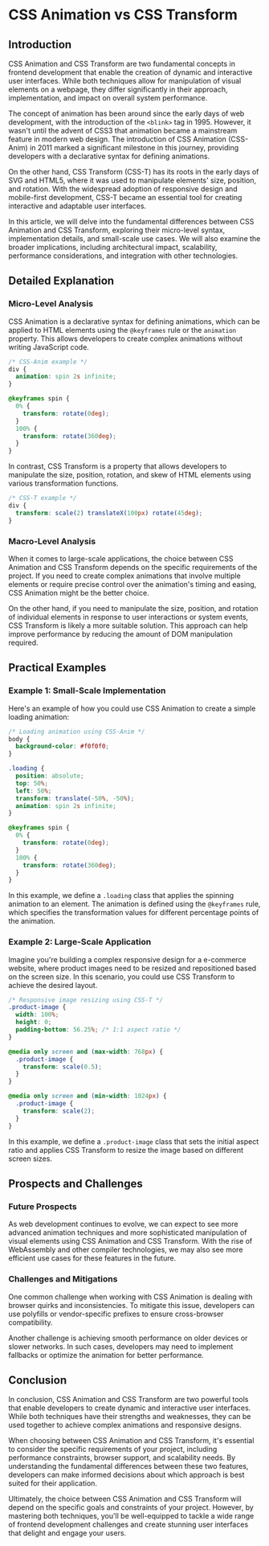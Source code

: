 # CSS Animation vs CSS Transform
## Introduction

CSS Animation and CSS Transform are two fundamental concepts in frontend development that enable the creation of dynamic and interactive user interfaces. While both techniques allow for manipulation of visual elements on a webpage, they differ significantly in their approach, implementation, and impact on overall system performance.

The concept of animation has been around since the early days of web development, with the introduction of the `<blink>` tag in 1995. However, it wasn't until the advent of CSS3 that animation became a mainstream feature in modern web design. The introduction of CSS Animation (CSS-Anim) in 2011 marked a significant milestone in this journey, providing developers with a declarative syntax for defining animations.

On the other hand, CSS Transform (CSS-T) has its roots in the early days of SVG and HTML5, where it was used to manipulate elements' size, position, and rotation. With the widespread adoption of responsive design and mobile-first development, CSS-T became an essential tool for creating interactive and adaptable user interfaces.

In this article, we will delve into the fundamental differences between CSS Animation and CSS Transform, exploring their micro-level syntax, implementation details, and small-scale use cases. We will also examine the broader implications, including architectural impact, scalability, performance considerations, and integration with other technologies.

## Detailed Explanation

### Micro-Level Analysis

CSS Animation is a declarative syntax for defining animations, which can be applied to HTML elements using the `@keyframes` rule or the `animation` property. This allows developers to create complex animations without writing JavaScript code.
```css
/* CSS-Anim example */
div {
  animation: spin 2s infinite;
}

@keyframes spin {
  0% {
    transform: rotate(0deg);
  }
  100% {
    transform: rotate(360deg);
  }
}
```
In contrast, CSS Transform is a property that allows developers to manipulate the size, position, rotation, and skew of HTML elements using various transformation functions.
```css
/* CSS-T example */
div {
  transform: scale(2) translateX(100px) rotate(45deg);
}
```
### Macro-Level Analysis

When it comes to large-scale applications, the choice between CSS Animation and CSS Transform depends on the specific requirements of the project. If you need to create complex animations that involve multiple elements or require precise control over the animation's timing and easing, CSS Animation might be the better choice.

On the other hand, if you need to manipulate the size, position, and rotation of individual elements in response to user interactions or system events, CSS Transform is likely a more suitable solution. This approach can help improve performance by reducing the amount of DOM manipulation required.

## Practical Examples

### Example 1: Small-Scale Implementation

Here's an example of how you could use CSS Animation to create a simple loading animation:
```css
/* Loading animation using CSS-Anim */
body {
  background-color: #f0f0f0;
}

.loading {
  position: absolute;
  top: 50%;
  left: 50%;
  transform: translate(-50%, -50%);
  animation: spin 2s infinite;
}

@keyframes spin {
  0% {
    transform: rotate(0deg);
  }
  100% {
    transform: rotate(360deg);
  }
}
```
In this example, we define a `.loading` class that applies the spinning animation to an element. The animation is defined using the `@keyframes` rule, which specifies the transformation values for different percentage points of the animation.

### Example 2: Large-Scale Application

Imagine you're building a complex responsive design for a e-commerce website, where product images need to be resized and repositioned based on the screen size. In this scenario, you could use CSS Transform to achieve the desired layout.
```css
/* Responsive image resizing using CSS-T */
.product-image {
  width: 100%;
  height: 0;
  padding-bottom: 56.25%; /* 1:1 aspect ratio */
}

@media only screen and (max-width: 768px) {
  .product-image {
    transform: scale(0.5);
  }
}

@media only screen and (min-width: 1024px) {
  .product-image {
    transform: scale(2);
  }
}
```
In this example, we define a `.product-image` class that sets the initial aspect ratio and applies CSS Transform to resize the image based on different screen sizes.

## Prospects and Challenges

### Future Prospects

As web development continues to evolve, we can expect to see more advanced animation techniques and more sophisticated manipulation of visual elements using CSS Animation and CSS Transform. With the rise of WebAssembly and other compiler technologies, we may also see more efficient use cases for these features in the future.

### Challenges and Mitigations

One common challenge when working with CSS Animation is dealing with browser quirks and inconsistencies. To mitigate this issue, developers can use polyfills or vendor-specific prefixes to ensure cross-browser compatibility.

Another challenge is achieving smooth performance on older devices or slower networks. In such cases, developers may need to implement fallbacks or optimize the animation for better performance.

## Conclusion

In conclusion, CSS Animation and CSS Transform are two powerful tools that enable developers to create dynamic and interactive user interfaces. While both techniques have their strengths and weaknesses, they can be used together to achieve complex animations and responsive designs.

When choosing between CSS Animation and CSS Transform, it's essential to consider the specific requirements of your project, including performance constraints, browser support, and scalability needs. By understanding the fundamental differences between these two features, developers can make informed decisions about which approach is best suited for their application.

Ultimately, the choice between CSS Animation and CSS Transform will depend on the specific goals and constraints of your project. However, by mastering both techniques, you'll be well-equipped to tackle a wide range of frontend development challenges and create stunning user interfaces that delight and engage your users.